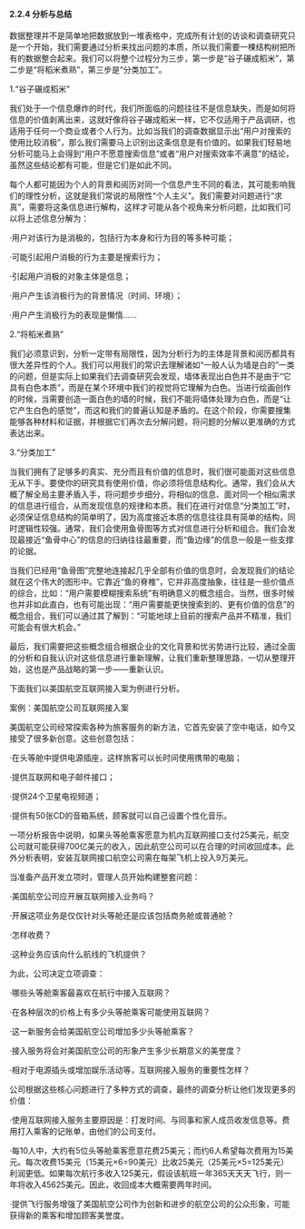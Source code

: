#### 2.2.4 分析与总结

数据整理并不是简单地把数据放到一堆表格中，完成所有计划的访谈和调查研究只是一个开始，我们需要通过分析来找出问题的本质，所以我们需要一棵结构树把所有的数据整合起来。我们可以将整个过程分为三步，第一步是“谷子碾成稻米”，第二步是“将稻米煮熟”，第三步是“分类加工”。

1.“谷子碾成稻米”

我们处于一个信息爆炸的时代，我们所面临的问题往往不是信息缺失，而是如何将信息的价值剥离出来，这就好像将谷子碾成稻米一样，它不仅适用于产品调研，也适用于任何一个商业或者个人行为。比如当我们的调查数据显示出“用户对搜索的使用比较消极”，那么我们需要马上识别出这条信息是有价值的。如果我们轻易地分析可能马上会得到“用户不愿意搜索信息”或者“用户对搜索效率不满意”的结论，虽然这些结论都有可能，但是它们是如此不同。

每个人都可能因为个人的背景和阅历对同一个信息产生不同的看法，其可能影响我们的理性分析，这就是我们常说的局限性“个人主义”。我们需要对问题进行“求真”，需要将这条信息进行解构，这样才可能从各个视角来分析问题，比如我们可以将上述信息分解为：

·用户对该行为是消极的，包括行为本身和行为目的等多种可能；

·可能引起用户消极的行为主要是搜索行为；

·引起用户消极的对象主体是信息；

·用户产生该消极行为的背景情况（时间、环境）；

·用户产生消极行为的表现是懒惰……

2.“将稻米煮熟”

我们必须意识到，分析一定带有局限性，因为分析行为的主体是背景和阅历都具有很大差异性的个人。我们可以用我们的常识去理解诸如“一般人认为墙是白的”一类的问题，但是实际上如果我们去调查研究会发现，墙体表现出白色并不是由于“它具有白色本质”，而是在某个环境中我们的视觉将它理解为白色。当进行绘画创作的时候，当需要创造一面白色的墙的时候，我们不能将墙体处理为白色，而是“让它产生白色的感觉”，而这和我们的普遍认知是矛盾的。在这个阶段，你需要搜集能够各种材料和证据，并根据它们再次去分解问题，将问题的分解以更准确的方式表达出来。

3.“分类加工”

当我们拥有了足够多的真实、充分而且有价值的信息时，我们很可能面对这些信息无从下手。要使你的研究具有使用价值，你必须将信息结构化。通常，我们会从大概了解全局主要矛盾入手，将问题步步细分，将相似的信息、面对同一个相似需求的信息进行组合，从而发现信息的规律和本质。我们在进行对信息“分类加工”时，必须保证信息结构的简单明了，因为高度接近本质的信息往往具有简单的结构，同时逻辑性较强。通常，我们会使用鱼骨图等方式对信息进行分析和组合。我们会发现最接近“鱼骨中心”的信息的归纳往往最重要，而“鱼边缘”的信息一般是一些支撑的论据。

当我们已经用“鱼骨图”完整地连接起几乎全部有价值的信息时，会发现我们的结论就在这个伟大的图形中。它靠近“鱼的脊椎”，它并非高度抽象，往往是一些价值点的综合，比如：“用户需要模糊搜索系统”有明确意义的概念组合。当然，很多时候也并非如此直白，也有可能出现：“用户需要能更快搜索到的、更有价值的信息”的概念组合，我们可以通过其了解到：“可能地球上目前的搜索产品并不精准，我们可能会有很大机会。”

最后，我们需要把这些概念组合根据企业的文化背景和优劣势进行比较，通过全面的分析和自我认识对这些信息进行重新理解，让我们重新整理思路，一切从整理开始，这也是产品战略的第一步——重新认识。

下面我们以美国航空互联网接入案为例进行分析。

案例：美国航空公司互联网接入案

美国航空公司经常探索各种为旅客服务的新方法，它首先安装了空中电话，如今又接受了很多新创意。这些创意包括：

·在头等舱中提供电源插座，这样旅客可以长时间使用携带的电脑；

·提供互联网和电子邮件接口；

·提供24个卫星电视频道；

·提供有50张CD的音箱系统，顾客就可以自己设置个性化音乐。

一项分析报告中说明，如果头等舱乘客愿意为机内互联网接口支付25美元，航空公司就可能获得700亿美元的收入，因此航空公司可以在合理的时间收回成本。此外分析表明，安装互联网接口航空公司需在每架飞机上投入9万美元。

当准备产品开发立项时，管理人员开始构建整套问题：

·美国航空公司应开展互联网接入业务吗？

·开展这项业务是仅仅针对头等舱还是应该包括商务舱或普通舱？

·怎样收费？

·这种业务应该向什么航线的飞机提供？

为此，公司决定立项调查：

·哪些头等舱乘客最喜欢在航行中接入互联网？

·在各种层次的价格上有多少头等舱乘客可能使用互联网？

·这一新服务会给美国航空公司增加多少头等舱乘客？

·接入服务将会对美国航空公司的形象产生多少长期意义的美誉度？

·相对于电源插头或增加娱乐活动等，互联网接入服务的重要性怎样？

公司根据这些核心问题进行了多种方式的调查，最终的调查分析让他们发现更多的价值：

·使用互联网接入服务主要原因是：打发时间、与同事和家人成员收发信息等。费用打入乘客的记账单，由他们的公司支付。

·每10人中，大约有5位头等舱乘客愿意花费25美元；而约6人希望每次费用为15美元。每次收费15美元（15美元×6=90美元）比收25美元（25美元×5=125美元）利润更低。如果每次航行多收入125美元，假设该航班一年365天天天飞行，则一年将收入45625美元。因此，收回成本大概需要两年时间。

·提供飞行服务增强了美国航空公司作为创新和进步的航空公司的公众形象，可能获得新的乘客和增加顾客美誉度。
